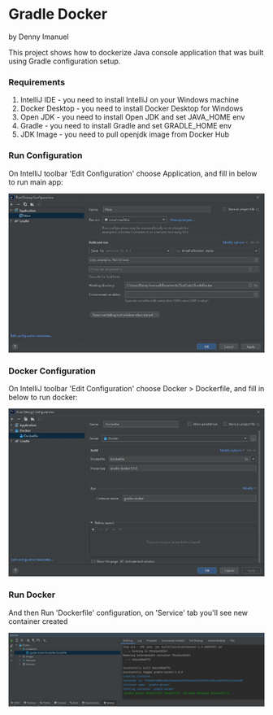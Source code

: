 # Gradle Docker
by Denny Imanuel

This project shows how to dockerize Java console application that was built using Gradle configuration setup.

### Requirements

1. IntelliJ IDE - you need to install IntelliJ on your Windows machine
2. Docker Desktop - you need to install Docker Desktop for Windows
3. Open JDK - you need to install Open JDK and set JAVA_HOME env
4. Gradle - you need to install Gradle and set GRADLE_HOME env
5. JDK Image - you need to pull openjdk image from Docker Hub

### Run Configuration

On IntelliJ toolbar 'Edit Configuration' choose Application, and fill in below to run main app:

![](jpg/main.jpg)

### Docker Configuration

On IntelliJ toolbar 'Edit Configuration' choose Docker > Dockerfile, and fill in below to run docker:

![](jpg/dockerfile.jpg)

### Run Docker

And then Run 'Dockerfile' configuration, on 'Service' tab you'll see new container created

![](jpg/service.jpg)


